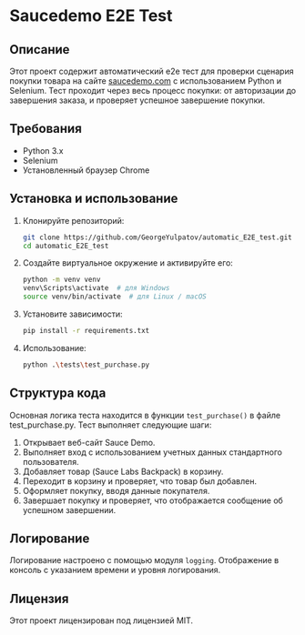 # Saucedemo E2E Test

## Описание

Этот проект содержит автоматический e2e тест для проверки сценария покупки товара на сайте [saucedemo.com](https://www.saucedemo.com) с использованием Python и Selenium. Тест проходит через весь процесс покупки: от авторизации до завершения заказа, и проверяет успешное завершение покупки.

## Требования

- Python 3.x
- Selenium
- Установленный браузер Chrome

## Установка и использование

1. Клонируйте репозиторий:

   ```bash
   git clone https://github.com/GeorgeYulpatov/automatic_E2E_test.git
   cd automatic_E2E_test
2. Создайте виртуальное окружение и активируйте его:
    ```bash
    python -m venv venv
    venv\Scripts\activate  # для Windows
    source venv/bin/activate  # для Linux / macOS
   
3. Установите зависимости:
    ```bash
    pip install -r requirements.txt
4. Использование:  

    ```bash
    python .\tests\test_purchase.py

## Структура кода
Основная логика теста находится в функции ```test_purchase()``` в файле test_purchase.py. Тест выполняет следующие шаги:

1. Открывает веб-сайт Sauce Demo.
2. Выполняет вход с использованием учетных данных стандартного пользователя.
3. Добавляет товар (Sauce Labs Backpack) в корзину.
4. Переходит в корзину и проверяет, что товар был добавлен.
5. Оформляет покупку, вводя данные покупателя.
6. Завершает покупку и проверяет, что отображается сообщение об успешном завершении.

## Логирование  
Логирование настроено с помощью модуля ```logging```. Отображение в консоль с указанием времени и уровня логирования.

## Лицензия  
Этот проект лицензирован под лицензией MIT.
